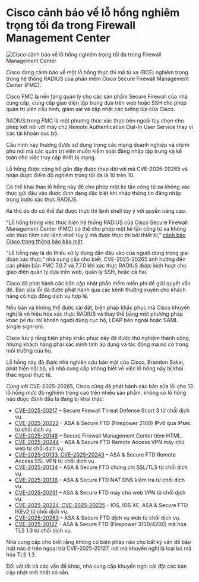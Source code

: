 # Cisco cảnh báo về lỗ hổng nghiêm trọng tối đa trong Firewall Management Center

![Cisco cảnh báo về lỗ hổng nghiêm trọng tối đa trong Firewall Management Center](https://www.bleepstatic.com/content/hl-images/2025/03/04/Cisco_headpic.jpg)

Cisco đang cảnh báo về một lỗ hổng thực thi mã từ xa (RCE) nghiêm trọng trong hệ thống RADIUS của phần mềm Cisco Secure Firewall Management Center (FMC).

Cisco FMC là nền tảng quản lý cho các sản phẩm Secure Firewall của nhà cung cấp, cung cấp giao diện tập trung dựa trên web hoặc SSH cho phép quản trị viên cấu hình, giám sát và cập nhật các tường lửa của Cisco.

RADIUS trong FMC là một phương thức xác thực bên ngoài tùy chọn cho phép kết nối với máy chủ Remote Authentication Dial-In User Service thay vì các tài khoản cục bộ.

Cấu hình này thường được sử dụng trong các mạng doanh nghiệp và chính phủ nơi mà các quản trị viên muốn kiểm soát đăng nhập tập trung và kế toán cho việc truy cập thiết bị mạng.

Lỗ hổng được công bố gần đây được theo dõi với mã CVE-2025-20265 và nhận được điểm độ nghiêm trọng tối đa là 10 trên 10.

Có thể khai thác lỗ hổng này để cho phép một kẻ tấn công từ xa không xác thực gửi đầu vào được định dạng đặc biệt khi nhập thông tin đăng nhập trong bước xác thực RADIUS.

Kẻ thù do đó có thể đạt được thực thi lệnh shell tùy ý với quyền nâng cao.

“Lỗ hổng trong việc thực hiện hệ thống RADIUS của Cisco Secure Firewall Management Center (FMC) có thể cho phép một kẻ tấn công từ xa không xác thực tiêm các lệnh shell tùy ý mà được thực thi bởi thiết bị,” [cảnh báo Cisco trong thông báo bảo mật](https://sec.cloudapps.cisco.com/security/center/content/CiscoSecurityAdvisory/cisco-sa-fmc-radius-rce-TNBKf79).

“Lỗ hổng này là do thiếu xử lý đúng đắn đầu vào của người dùng trong giai đoạn xác thực,” nhà cung cấp cho biết. CVE-2025-20265 ảnh hưởng đến các phiên bản FMC 7.0.7 và 7.7.0 khi xác thực RADIUS được kích hoạt cho giao diện quản lý dựa trên web, quản lý SSH, hoặc cả hai.

Cisco đã phát hành các bản cập nhật phần mềm miễn phí để giải quyết vấn đề. Bản sửa lỗi đã được phát hành qua các kênh thường xuyên cho khách hàng có hợp đồng dịch vụ hợp lệ.

Nếu bản vá không thể được cài đặt, biện pháp khắc phục mà Cisco khuyến nghị là vô hiệu hóa xác thực RADIUS và thay thế bằng một phương pháp khác (ví dụ: tài khoản người dùng cục bộ, LDAP bên ngoài hoặc SAML single sign-on).

Cisco lưu ý rằng biện pháp khắc phục này đã được thử nghiệm thành công, nhưng khách hàng phải xác minh tính áp dụng và tác động mà nó có trong môi trường của họ.

Lỗ hổng này đã được nhà nghiên cứu bảo mật của Cisco, Brandon Sakai, phát hiện nội bộ, và nhà cung cấp không biết về việc lỗ hổng này bị khai thác ngoài thực tế.

Cùng với CVE-2025-20265, Cisco cũng đã phát hành các bản sửa lỗi cho 13 lỗ hổng mức độ nghiêm trọng cao trên nhiều sản phẩm, không có lỗ hổng nào được đánh dấu là đang bị khai thác:

* [CVE-2025-20217](https://sec.cloudapps.cisco.com/security/center/content/CiscoSecurityAdvisory/cisco-sa-ftd-dos-SvKhtjgt) – Secure Firewall Threat Defense Snort 3 từ chối dịch vụ.
* [CVE-2025-20222](https://sec.cloudapps.cisco.com/security/center/content/CiscoSecurityAdvisory/cisco-sa-fp2k-IPsec-dos-tjwgdZCO) – ASA & Secure FTD (Firepower 2100) IPv6 qua IPsec từ chối dịch vụ.
* [CVE-2025-20148](https://sec.cloudapps.cisco.com/security/center/content/CiscoSecurityAdvisory/cisco-sa-fmc-html-inj-MqjrZrny) – Secure Firewall Management Center tiêm HTML.
* [CVE-2025-20244](https://sec.cloudapps.cisco.com/security/center/content/CiscoSecurityAdvisory/cisco-sa-asaftd-vpnwebs-dos-hjBhmBsX) – ASA & Secure FTD Remote Access VPN máy chủ web từ chối dịch vụ.
* [CVE-2025-20133, CVE-2025-20243](https://sec.cloudapps.cisco.com/security/center/content/CiscoSecurityAdvisory/cisco-sa-asaftd-vpn-dos-mfPekA6e) – ASA & Secure FTD Remote Access SSL VPN từ chối dịch vụ.
* [CVE-2025-20134](https://sec.cloudapps.cisco.com/security/center/content/CiscoSecurityAdvisory/cisco-sa-asaftd-ssltls-dos-eHw76vZe) – ASA & Secure FTD chứng chỉ SSL/TLS từ chối dịch vụ.
* [CVE-2025-20136](https://sec.cloudapps.cisco.com/security/center/content/CiscoSecurityAdvisory/cisco-sa-asaftd-nat-dns-dos-bqhynHTM) – ASA & Secure FTD NAT DNS kiểm tra từ chối dịch vụ.
* [CVE-2025-20251](https://sec.cloudapps.cisco.com/security/center/content/CiscoSecurityAdvisory/cisco-sa-asaftd-http-file-hUyX2jL4) – ASA & Secure FTD máy chủ web VPN từ chối dịch vụ.
* [CVE-2025-20224, CVE-2025-20225](https://sec.cloudapps.cisco.com/security/center/content/CiscoSecurityAdvisory/cisco-sa-asa-ftd-ios-dos-DOESHWHy) – IOS, IOS XE, ASA & Secure FTD IKEv2 từ chối dịch vụ.
* [CVE-2025-20263](https://sec.cloudapps.cisco.com/security/center/content/CiscoSecurityAdvisory/cisco-sa-asa-buffer-overflow-PyRUhWBC) – ASA & Secure FTD dịch vụ web từ chối dịch vụ.
* [CVE-2025-20127](https://sec.cloudapps.cisco.com/security/center/content/CiscoSecurityAdvisory/cisco-sa-3100%5F4200%5Ftlsdos-2yNSCd54) – ASA & Secure FTD (Firepower 3100/4200) mã hóa TLS 1.3 từ chối dịch vụ.

Nhà cung cấp cho biết rằng không có biện pháp nào cho bất kỳ vấn đề bảo mật nào ở trên ngoại trừ CVE-2025-20127, nơi mà khuyến nghị là loại bỏ mã hóa TLS 1.3.

Đối với tất cả các vấn đề khác, nhà cung cấp khuyến nghị cài đặt các bản cập nhật mới nhất có sẵn.